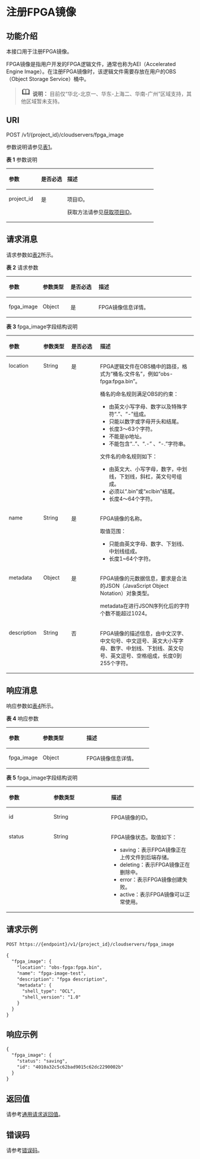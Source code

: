 # 注册FPGA镜像<a name="ecs_02_1201"></a>

## 功能介绍<a name="section6847204211311"></a>

本接口用于注册FPGA镜像。

FPGA镜像是指用户开发的FPGA逻辑文件，通常也称为AEI（Accelerated Engine Image）。在注册FPGA镜像时，该逻辑文件需要存放在用户的OBS（Object Storage Service）桶中。

>![](public_sys-resources/icon-note.gif) **说明：** 
>目前仅“华北-北京一、华东-上海二、华南-广州”区域支持，其他区域暂未支持。

## URI<a name="section62251638211311"></a>

POST /v1/\{project\_id\}/cloudservers/fpga\_image

参数说明请参见[表1](#table10080802211311)。

**表 1**  参数说明

<a name="table10080802211311"></a>
<table><thead align="left"><tr id="row23258692211311"><th class="cellrowborder" valign="top" width="21.86%" id="mcps1.2.4.1.1"><p id="p7707213"><a name="p7707213"></a><a name="p7707213"></a>参数</p>
</th>
<th class="cellrowborder" valign="top" width="17.66%" id="mcps1.2.4.1.2"><p id="p20304554"><a name="p20304554"></a><a name="p20304554"></a>是否必选</p>
</th>
<th class="cellrowborder" valign="top" width="60.480000000000004%" id="mcps1.2.4.1.3"><p id="p34056167"><a name="p34056167"></a><a name="p34056167"></a>描述</p>
</th>
</tr>
</thead>
<tbody><tr id="row37402583211311"><td class="cellrowborder" valign="top" width="21.86%" headers="mcps1.2.4.1.1 "><p id="p54826436211311"><a name="p54826436211311"></a><a name="p54826436211311"></a>project_id</p>
</td>
<td class="cellrowborder" valign="top" width="17.66%" headers="mcps1.2.4.1.2 "><p id="p54905009211311"><a name="p54905009211311"></a><a name="p54905009211311"></a>是</p>
</td>
<td class="cellrowborder" valign="top" width="60.480000000000004%" headers="mcps1.2.4.1.3 "><p id="p37593705"><a name="p37593705"></a><a name="p37593705"></a>项目ID。</p>
<p id="p1180512217438"><a name="p1180512217438"></a><a name="p1180512217438"></a>获取方法请参见<a href="获取项目ID.md">获取项目ID</a>。</p>
</td>
</tr>
</tbody>
</table>

## 请求消息<a name="section20272402211311"></a>

请求参数如[表2](#table5698154011375)所示。

**表 2**  请求参数

<a name="table5698154011375"></a>
<table><thead align="left"><tr id="row18698940103719"><th class="cellrowborder" valign="top" width="18.35%" id="mcps1.2.5.1.1"><p id="p1569884093712"><a name="p1569884093712"></a><a name="p1569884093712"></a>参数</p>
</th>
<th class="cellrowborder" valign="top" width="15.02%" id="mcps1.2.5.1.2"><p id="p9699184073710"><a name="p9699184073710"></a><a name="p9699184073710"></a>参数类型</p>
</th>
<th class="cellrowborder" valign="top" width="15.1%" id="mcps1.2.5.1.3"><p id="p1769974053715"><a name="p1769974053715"></a><a name="p1769974053715"></a>是否必选</p>
</th>
<th class="cellrowborder" valign="top" width="51.53%" id="mcps1.2.5.1.4"><p id="p469974003711"><a name="p469974003711"></a><a name="p469974003711"></a>描述</p>
</th>
</tr>
</thead>
<tbody><tr id="row769974019371"><td class="cellrowborder" valign="top" width="18.35%" headers="mcps1.2.5.1.1 "><p id="p1378615433718"><a name="p1378615433718"></a><a name="p1378615433718"></a>fpga_image</p>
</td>
<td class="cellrowborder" valign="top" width="15.02%" headers="mcps1.2.5.1.2 "><p id="p769911401374"><a name="p769911401374"></a><a name="p769911401374"></a>Object</p>
</td>
<td class="cellrowborder" valign="top" width="15.1%" headers="mcps1.2.5.1.3 "><p id="p18699104011370"><a name="p18699104011370"></a><a name="p18699104011370"></a>是</p>
</td>
<td class="cellrowborder" valign="top" width="51.53%" headers="mcps1.2.5.1.4 "><p id="p19699134073719"><a name="p19699134073719"></a><a name="p19699134073719"></a>FPGA镜像信息详情。</p>
</td>
</tr>
</tbody>
</table>

**表 3**  fpga\_image字段结构说明

<a name="table36632723211311"></a>
<table><thead align="left"><tr id="row6485675211311"><th class="cellrowborder" valign="top" width="18.42%" id="mcps1.2.5.1.1"><p id="p22916806211311"><a name="p22916806211311"></a><a name="p22916806211311"></a>参数</p>
</th>
<th class="cellrowborder" valign="top" width="14.85%" id="mcps1.2.5.1.2"><p id="p58378163211311"><a name="p58378163211311"></a><a name="p58378163211311"></a>参数类型</p>
</th>
<th class="cellrowborder" valign="top" width="15.409999999999998%" id="mcps1.2.5.1.3"><p id="p36640154211311"><a name="p36640154211311"></a><a name="p36640154211311"></a>是否必选</p>
</th>
<th class="cellrowborder" valign="top" width="51.32%" id="mcps1.2.5.1.4"><p id="p58095138211311"><a name="p58095138211311"></a><a name="p58095138211311"></a>描述</p>
</th>
</tr>
</thead>
<tbody><tr id="row55081076211311"><td class="cellrowborder" valign="top" width="18.42%" headers="mcps1.2.5.1.1 "><p id="p30311735211311"><a name="p30311735211311"></a><a name="p30311735211311"></a>location</p>
</td>
<td class="cellrowborder" valign="top" width="14.85%" headers="mcps1.2.5.1.2 "><p id="p25396884211311"><a name="p25396884211311"></a><a name="p25396884211311"></a>String</p>
</td>
<td class="cellrowborder" valign="top" width="15.409999999999998%" headers="mcps1.2.5.1.3 "><p id="p65343538211311"><a name="p65343538211311"></a><a name="p65343538211311"></a>是</p>
</td>
<td class="cellrowborder" valign="top" width="51.32%" headers="mcps1.2.5.1.4 "><p id="p161527536573"><a name="p161527536573"></a><a name="p161527536573"></a>FPGA逻辑文件在OBS桶中的路径，格式为“桶名:文件名”，例如“obs-fpga:fpga.bin”。</p>
<p id="p1315225312576"><a name="p1315225312576"></a><a name="p1315225312576"></a>桶名的命名规则满足OBS的约束：</p>
<a name="ul43426540194839"></a><a name="ul43426540194839"></a><ul id="ul43426540194839"><li>由英文小写字母、数字以及特殊字符<span class="parmvalue" id="parmvalue53874239194845"><a name="parmvalue53874239194845"></a><a name="parmvalue53874239194845"></a>“.”</span>、<span class="parmvalue" id="parmvalue15106108194845"><a name="parmvalue15106108194845"></a><a name="parmvalue15106108194845"></a>“-”</span>组成。</li><li>只能以数字或字母开头和结尾。</li><li>长度3～63个字符。</li><li>不能是ip地址。</li><li>不能包含<span class="parmvalue" id="parmvalue54201329194939"><a name="parmvalue54201329194939"></a><a name="parmvalue54201329194939"></a>“..”</span>、<span class="parmvalue" id="parmvalue41175582194957"><a name="parmvalue41175582194957"></a><a name="parmvalue41175582194957"></a>“.-”</span>&nbsp;、<span class="parmvalue" id="parmvalue66080536195013"><a name="parmvalue66080536195013"></a><a name="parmvalue66080536195013"></a>“-.”</span>字符串。</li></ul>
<p id="p13624699194711"><a name="p13624699194711"></a><a name="p13624699194711"></a>文件名的命名规则如下：</p>
<a name="ul40992670194757"></a><a name="ul40992670194757"></a><ul id="ul40992670194757"><li>由英文大、小写字母，数字，中划线，下划线，斜杠，英文句号组成。</li><li>必须以<span class="parmvalue" id="parmvalue56750524194757"><a name="parmvalue56750524194757"></a><a name="parmvalue56750524194757"></a>“.bin”</span>或“xclbin”结尾。</li><li>长度4～64个字符。</li></ul>
</td>
</tr>
<tr id="row43174483211311"><td class="cellrowborder" valign="top" width="18.42%" headers="mcps1.2.5.1.1 "><p id="p11983269211311"><a name="p11983269211311"></a><a name="p11983269211311"></a>name</p>
</td>
<td class="cellrowborder" valign="top" width="14.85%" headers="mcps1.2.5.1.2 "><p id="p1310425211311"><a name="p1310425211311"></a><a name="p1310425211311"></a>String</p>
</td>
<td class="cellrowborder" valign="top" width="15.409999999999998%" headers="mcps1.2.5.1.3 "><p id="p7009559211311"><a name="p7009559211311"></a><a name="p7009559211311"></a>是</p>
</td>
<td class="cellrowborder" valign="top" width="51.32%" headers="mcps1.2.5.1.4 "><p id="p5607686211311"><a name="p5607686211311"></a><a name="p5607686211311"></a>FPGA镜像的名称。</p>
<p id="p52669702211311"><a name="p52669702211311"></a><a name="p52669702211311"></a>取值范围：</p>
<a name="ul64450334162249"></a><a name="ul64450334162249"></a><ul id="ul64450334162249"><li>只能由英文字母、数字、下划线、中划线组成。</li><li>长度1~64个字符。</li></ul>
</td>
</tr>
<tr id="row49437453114111"><td class="cellrowborder" valign="top" width="18.42%" headers="mcps1.2.5.1.1 "><p id="p32309183114120"><a name="p32309183114120"></a><a name="p32309183114120"></a>metadata</p>
</td>
<td class="cellrowborder" valign="top" width="14.85%" headers="mcps1.2.5.1.2 "><p id="p45454409114125"><a name="p45454409114125"></a><a name="p45454409114125"></a>Object</p>
</td>
<td class="cellrowborder" valign="top" width="15.409999999999998%" headers="mcps1.2.5.1.3 "><p id="p36703951114111"><a name="p36703951114111"></a><a name="p36703951114111"></a>是</p>
</td>
<td class="cellrowborder" valign="top" width="51.32%" headers="mcps1.2.5.1.4 "><p id="p37045433589"><a name="p37045433589"></a><a name="p37045433589"></a>FPGA镜像的元数据信息，要求是合法的JSON（JavaScript Object Notation）对象类型。</p>
<p id="p770494355817"><a name="p770494355817"></a><a name="p770494355817"></a>metadata在进行JSON序列化后的字符个数不能超过1024。</p>
</td>
</tr>
<tr id="row21013490211311"><td class="cellrowborder" valign="top" width="18.42%" headers="mcps1.2.5.1.1 "><p id="p63941444211311"><a name="p63941444211311"></a><a name="p63941444211311"></a>description</p>
</td>
<td class="cellrowborder" valign="top" width="14.85%" headers="mcps1.2.5.1.2 "><p id="p9176036211311"><a name="p9176036211311"></a><a name="p9176036211311"></a>String</p>
</td>
<td class="cellrowborder" valign="top" width="15.409999999999998%" headers="mcps1.2.5.1.3 "><p id="p53464121211311"><a name="p53464121211311"></a><a name="p53464121211311"></a>否</p>
</td>
<td class="cellrowborder" valign="top" width="51.32%" headers="mcps1.2.5.1.4 "><p id="p28403755211311"><a name="p28403755211311"></a><a name="p28403755211311"></a>FPGA镜像的描述信息，由中文汉字、中文句号、中文逗号、英文大小写字母、数字、中划线、下划线、英文句号、英文逗号、空格组成，长度0到255个字符。</p>
</td>
</tr>
</tbody>
</table>

## 响应消息<a name="section55994659211311"></a>

响应参数如[表4](#table551653634018)所示。

**表 4**  响应参数

<a name="table551653634018"></a>
<table><thead align="left"><tr id="row17516036104012"><th class="cellrowborder" valign="top" width="23.792379237923793%" id="mcps1.2.4.1.1"><p id="p75161336124015"><a name="p75161336124015"></a><a name="p75161336124015"></a>参数</p>
</th>
<th class="cellrowborder" valign="top" width="30.583058305830583%" id="mcps1.2.4.1.2"><p id="p14517136124013"><a name="p14517136124013"></a><a name="p14517136124013"></a>参数类型</p>
</th>
<th class="cellrowborder" valign="top" width="45.62456245624562%" id="mcps1.2.4.1.3"><p id="p751711364402"><a name="p751711364402"></a><a name="p751711364402"></a>描述</p>
</th>
</tr>
</thead>
<tbody><tr id="row1551763664016"><td class="cellrowborder" valign="top" width="23.792379237923793%" headers="mcps1.2.4.1.1 "><p id="p8517103634019"><a name="p8517103634019"></a><a name="p8517103634019"></a>fpga_image</p>
</td>
<td class="cellrowborder" valign="top" width="30.583058305830583%" headers="mcps1.2.4.1.2 "><p id="p6517173604019"><a name="p6517173604019"></a><a name="p6517173604019"></a>Object</p>
</td>
<td class="cellrowborder" valign="top" width="45.62456245624562%" headers="mcps1.2.4.1.3 "><p id="p1451793612400"><a name="p1451793612400"></a><a name="p1451793612400"></a>FPGA镜像信息详情。</p>
</td>
</tr>
</tbody>
</table>

**表 5**  fpga\_image字段结构说明

<a name="table8648200211311"></a>
<table><thead align="left"><tr id="row47349056211311"><th class="cellrowborder" valign="top" width="23.87%" id="mcps1.2.4.1.1"><p id="p15806308"><a name="p15806308"></a><a name="p15806308"></a>参数</p>
</th>
<th class="cellrowborder" valign="top" width="30.64%" id="mcps1.2.4.1.2"><p id="p21995508"><a name="p21995508"></a><a name="p21995508"></a>参数类型</p>
</th>
<th class="cellrowborder" valign="top" width="45.49%" id="mcps1.2.4.1.3"><p id="p36805753"><a name="p36805753"></a><a name="p36805753"></a>描述</p>
</th>
</tr>
</thead>
<tbody><tr id="row64340933211311"><td class="cellrowborder" valign="top" width="23.87%" headers="mcps1.2.4.1.1 "><p id="p32671333211311"><a name="p32671333211311"></a><a name="p32671333211311"></a>id</p>
</td>
<td class="cellrowborder" valign="top" width="30.64%" headers="mcps1.2.4.1.2 "><p id="p30640904211311"><a name="p30640904211311"></a><a name="p30640904211311"></a>String</p>
</td>
<td class="cellrowborder" valign="top" width="45.49%" headers="mcps1.2.4.1.3 "><p id="p51329136211311"><a name="p51329136211311"></a><a name="p51329136211311"></a>FPGA镜像的ID。</p>
</td>
</tr>
<tr id="row1620851211311"><td class="cellrowborder" valign="top" width="23.87%" headers="mcps1.2.4.1.1 "><p id="p26004605211311"><a name="p26004605211311"></a><a name="p26004605211311"></a>status</p>
</td>
<td class="cellrowborder" valign="top" width="30.64%" headers="mcps1.2.4.1.2 "><p id="p64423181211311"><a name="p64423181211311"></a><a name="p64423181211311"></a>String</p>
</td>
<td class="cellrowborder" valign="top" width="45.49%" headers="mcps1.2.4.1.3 "><p id="p63235550211311"><a name="p63235550211311"></a><a name="p63235550211311"></a>FPGA镜像状态。取值如下：</p>
<a name="ul10437195973916"></a><a name="ul10437195973916"></a><ul id="ul10437195973916"><li>saving：表示FPGA镜像正在上传文件到后端存储。</li><li>deleting：表示FPGA镜像正在删除中。</li><li>error：表示FPGA镜像创建失败。</li><li>active：表示FPGA镜像可以正常使用。</li></ul>
</td>
</tr>
</tbody>
</table>

## 请求示例<a name="section11362753211311"></a>

```
POST https://{endpoint}/v1/{project_id}/cloudservers/fpga_image
```

```
{ 
  "fpga_image": { 
    "location": "obs-fpga:fpga.bin", 
    "name": "fpga-image-test", 
    "description": "fpga description", 
    "metadata": { 
      "shell_type": "OCL", 
      "shell_version": "1.0" 
    } 
  } 
}
```

## 响应示例<a name="section7937164492610"></a>

```
{
  "fpga_image": {
    "status": "saving",
    "id": "4010a32c5c62bad9015c62dc2290002b"
  }
}
```

## 返回值<a name="section3477250491225"></a>

请参考[通用请求返回值](通用请求返回值.md)。

## 错误码<a name="section85821649202813"></a>

请参考[错误码](错误码.md)。

